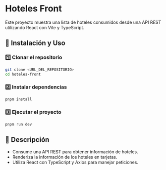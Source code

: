 # Hoteles Front

Este proyecto muestra una lista de hoteles consumidos desde una API REST utilizando React con Vite y TypeScript.

## 🚀 Instalación y Uso

### 1️⃣ Clonar el repositorio
```sh
git clone <URL_DEL_REPOSITORIO>
cd hoteles-front
```

### 2️⃣ Instalar dependencias
```sh
pnpm install
```

### 3️⃣ Ejecutar el proyecto
```sh
pnpm run dev
```

## 📜 Descripción
- Consume una API REST para obtener información de hoteles.
- Renderiza la información de los hoteles en tarjetas.
- Utiliza React con TypeScript y Axios para manejar peticiones.
